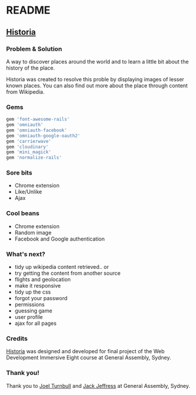 # README

## [Historia](http://historia-app.herokuapp.com/)

### Problem & Solution

A way to discover places around the world and to learn a little bit about the history of the place.

Historia was created to resolve this proble by displaying images of lesser known places. You can also find out more about the place through content from Wikipedia.

### Gems

```ruby
gem 'font-awesome-rails'
gem 'omniauth'
gem 'omniauth-facebook'
gem 'omniauth-google-oauth2'
gem 'carrierwave'
gem 'cloudinary'
gem 'mini_magick'
gem 'normalize-rails'
```

### Sore bits

- Chrome extension
- Like/Unlike
- Ajax

### Cool beans

- Chrome extension
- Random image
- Facebook and Google authentication

### What's next?

- tidy up wikipedia content retrieved.. or
- try getting the content from another source
- flights and geolocation
- make it responsive
- tidy up the css
- forgot your password
- permissions
- guessing game
- user profile
- ajax for all pages

### Credits

[Historia](http://historia-app.herokuapp.com/) was designed and developed for final project of the Web Development Immersive Eight course at General Assembly, Sydney.

### Thank you!

Thank you to [Joel Turnbull](https://github.com/wofockham) and [Jack Jeffress](https://github.com/anonymous-wolf) at General Assembly, Sydney.

